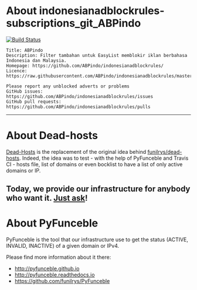 # About indonesianadblockrules-subscriptions_git_ABPindo

[![Build Status](https://travis-ci.org/dead-hosts/indonesianadblockrules-subscriptions_git_ABPindo.svg?branch=master)](https://travis-ci.org/dead-hosts/indonesianadblockrules-subscriptions_git_ABPindo)

```
Title: ABPindo
Description: Filter tambahan untuk EasyList memblokir iklan berbahasa Indonesia dan Malaysia.
Homepage: https://github.com/ABPindo/indonesianadblockrules/
Licence: https://raw.githubusercontent.com/ABPindo/indonesianadblockrules/master/LICENSE
 
Please report any unblocked adverts or problems
GitHub issues: https://github.com/ABPindo/indonesianadblockrules/issues
GitHub pull requests: https://github.com/ABPindo/indonesianadblockrules/pulls
```

--------------------------------------------------------------------------------

# About Dead-hosts

[Dead-Hosts](https://github.com/dead-hosts) is the replacement of the original idea behind [funilrys/dead-hosts](https://github.com/funilrys/dead-hosts).
Indeed, the idea was to test - with the help of PyFunceble and Travis CI - hosts file, list of domains or even bocklist to have a list of only active domains or IP.

Today, we provide our infrastructure for anybody who want it. [Just ask](https://github.com/dead-hosts/dev-center/issues/new?template=inclusion-request.md)!
--------------------------------------------------------------------------------

# About PyFunceble

PyFunceble is the tool that our infrastructure use to get the status (ACTIVE, INVALID, INACTIVE) of a given domain or IPv4.

Please find more information about it there:

* http://pyfunceble.github.io
* http://pyfunceble.readthedocs.io
* https://github.com/funilrys/PyFunceble

